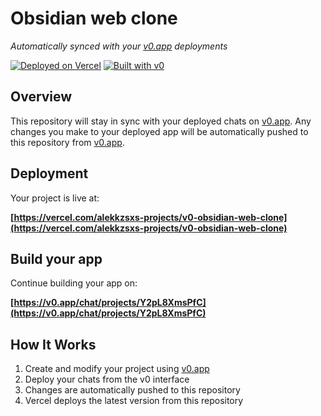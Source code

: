 # Obsidian web clone

*Automatically synced with your [v0.app](https://v0.app) deployments*

[![Deployed on Vercel](https://img.shields.io/badge/Deployed%20on-Vercel-black?style=for-the-badge&logo=vercel)](https://vercel.com/alekkzsxs-projects/v0-obsidian-web-clone)
[![Built with v0](https://img.shields.io/badge/Built%20with-v0.app-black?style=for-the-badge)](https://v0.app/chat/projects/Y2pL8XmsPfC)

## Overview

This repository will stay in sync with your deployed chats on [v0.app](https://v0.app).
Any changes you make to your deployed app will be automatically pushed to this repository from [v0.app](https://v0.app).

## Deployment

Your project is live at:

**[https://vercel.com/alekkzsxs-projects/v0-obsidian-web-clone](https://vercel.com/alekkzsxs-projects/v0-obsidian-web-clone)**

## Build your app

Continue building your app on:

**[https://v0.app/chat/projects/Y2pL8XmsPfC](https://v0.app/chat/projects/Y2pL8XmsPfC)**

## How It Works

1. Create and modify your project using [v0.app](https://v0.app)
2. Deploy your chats from the v0 interface
3. Changes are automatically pushed to this repository
4. Vercel deploys the latest version from this repository